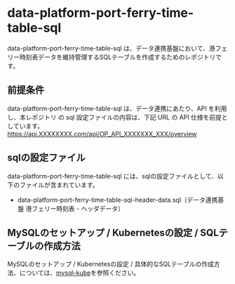 # data-platform-port-ferry-time-table-sql 

data-platform-port-ferry-time-table-sql は、データ連携基盤において、港フェリー時刻表データを維持管理するSQLテーブルを作成するためのレポジトリです。  

## 前提条件  
data-platform-port-ferry-time-table-sql は、データ連携にあたり、API を利用し、本レポジトリ の sql 設定ファイルの内容は、下記 URL の API 仕様を前提としています。  
https://api.XXXXXXXX.com/api/OP_API_XXXXXXX_XXX/overview   

## sqlの設定ファイル

data-platform-port-ferry-time-table-sql には、sqlの設定ファイルとして、以下のファイルが含まれています。    

* data-platform-port-ferry-time-table-sql-header-data.sql（データ連携基盤 港フェリー時刻表 - ヘッダデータ）

## MySQLのセットアップ / Kubernetesの設定 / SQLテーブルの作成方法
MySQLのセットアップ / Kubernetesの設定 / 具体的なSQLテーブルの作成方法、については、[mysql-kube](https://github.com/latonaio/mysql-kube)を参照ください。  
